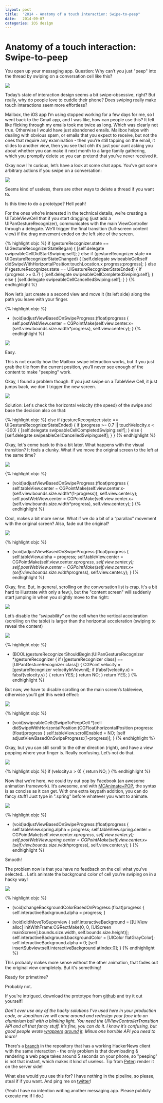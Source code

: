 ```yaml
---
layout: post
title:  "2014 - Anatomy of a touch interaction: Swipe-to-peep"
date:   2014-09-07
categories: iOS design
---
```


# Anatomy of a touch interaction: Swipe-to-peep

You open up your messaging app.
Question: Why can’t you just "peep" into the thread by swiping on a conversation cell like this?

![](/content/images/swipe-to-peep/1.gif)



Today’s state of interaction design seems a bit swipe-obsessive, right?
But really, why do people love to cuddle their phone?
Does swiping really make touch interactions seem more effortless?

Mailbox, the iOS app I’m using stopped working for a few days for me, so I went back to the Gmail app, and I was like, how can people use this? It felt like flicking through my emails took me twice as long.
Which was clearly not true. Otherwise I would have just abandoned emails. Mailbox helps with dealing with obvious spam, or emails that you expect to receive, but not the ones that require any examination - then you’re still tapping on the email, it slides to another view, then you see that ohh it’s just your aunt asking you about whether you can make it next month to a large family gathering, which you promptly delete so you can pretend that you’ve never received it.

Okay now I’m curious, let’s have a look at some chat apps.
You’ve got some arbitrary actions if you swipe on a conversation:

![](/content/images/swipe-to-peep/2.png)

Seems kind of useless, there are other ways to delete a thread if you want to.


Is this time to do a prototype?
Hell yeah!

For the ones who’re interested in the technical details, we’re creating a UITableViewCell that if you start dragging (just add a UIPanGestureRecognizer), communicates with the main ViewController through a delegate.
We'll trigger the final transition (full-screen content view) if the drag movement ended on the left side of the screen.


{% highlight objc %}
if (gestureRecognizer.state == UIGestureRecognizerStateBegan) {
  [self.delegate swipeableCellDidStartSwiping:self];
} else if (gestureRecognizer.state == UIGestureRecognizerStateChanged) {
  [self.delegate swipeableCell:self didSwipeWithHorizontalPosition:touchLocation.x progress:progress];
} else if (gestureRecognizer.state == UIGestureRecognizerStateEnded) {
  if (progress >= 0.7) {
    [self.delegate swipeableCellCompletedSwiping:self];
  } else {
    [self.delegate swipeableCellCancelledSwiping:self];
  }
}
{% endhighlight %}

Now let’s just create a a second view and move it (its left side) along the path you leave with your finger.

{% highlight objc %}
- (void)adjustViewBasedOnSwipeProgress:(float)progress {
    self.postWebView.center = CGPointMake(self.view.center.x+(self.view.bounds.size.width*progress), self.view.center.y);
}
{% endhighlight %}

![](/content/images/swipe-to-peep/3.gif)


Easy.

This is not exactly how the Mailbox swipe interaction works, but if you just grab the tile from the current position, you’ll never see enough of the content to make "peeping" work.

Okay, I found a problem though:
If you just swipe on a TableView Cell, it just jumps back, we don't trigger the new screen.

![](/content/images/swipe-to-peep/4.gif)


Solution: Let's check the horizontal velocity (the speed) of the swipe and base the decision also on that:

{% highlight objc %}
 else if (gestureRecognizer.state == UIGestureRecognizerStateEnded) {
        if (progress >= 0.7 || touchVelocity.x < -300) {
            [self.delegate swipeableCellCompletedSwiping:self];
        } else {
            [self.delegate swipeableCellCancelledSwiping:self];
        }
    }
{% endhighlight %}


Okay, let's come back to this a bit later. What happens with the visual transition? It feels a clunky.
What if we move the original screen to the left at the same time?

![](/content/images/swipe-to-peep/5.gif)

{% highlight objc %}
- (void)adjustViewBasedOnSwipeProgress:(float)progress {
    self.tableView.center = CGPointMake(self.view.center.x-(self.view.bounds.size.width*(1-progress)), self.view.center.y);
    self.postWebView.center = CGPointMake(self.view.center.x+(self.view.bounds.size.width*progress), self.view.center.y);
}
{% endhighlight %}

Cool, makes a bit more sense.
What if we do a bit of a “parallax” movement with the original screen? Also, fade out the original?

![](/content/images/swipe-to-peep/6.gif)

{% highlight objc %}
- (void)adjustViewBasedOnSwipeProgress:(float)progress {
    self.tableView.alpha = progress;
    self.tableView.center = CGPointMake(self.view.center.x*progress, self.view.center.y);
    self.postWebView.center = CGPointMake(self.view.center.x+(self.view.bounds.size.width*progress), self.view.center.y);
}
{% endhighlight %}


Okay, fine. But, in general, scrolling on the conversation list is crap. It's a bit hard to illustrate with only a few;), but the "content screen" will suddenly start jumping in when you slightly move to the right:

![](/content/images/swipe-to-peep/7.gif)

Let’s disable the “swipability” on the cell when the vertical acceleration (scrolling on the table) is larger than the horizontal acceleration (swiping to reveal the content)

![](/content/images/swipe-to-peep/8.gif)

{% highlight objc %}
- (BOOL)gestureRecognizerShouldBegin:(UIPanGestureRecognizer *)gestureRecognizer {
    if ([gestureRecognizer class] == [UIPanGestureRecognizer class]) {
        CGPoint velocity = [gestureRecognizer velocityInView:nil];
        if (fabsf(velocity.x) > fabsf(velocity.y) ) {
            return YES;
        }
        return NO;
    }
    return YES;
}
{% endhighlight %}

But now, we have to disable scrolling on the main screen’s tableview, otherwise you’ll get this weird effect:



![](/content/images/swipe-to-peep/9.gif)


{% highlight objc %}
- (void)swipeableCell:(SwipeToPeepCell *)cell didSwipeWithHorizontalPosition:(CGFloat)horizontalPosition progress:(float)progress {
    self.tableView.scrollEnabled = NO;
    [self adjustViewBasedOnSwipeProgress:(1-progress)];
}
{% endhighlight %}


Okay, but you can still scroll to the other direction (right), and have a view popping where your finger is. Really confusing.
Let’s not do that.

![](/content/images/swipe-to-peep/10.gif)


{% highlight objc %}
if (velocity.x > 0) {
 	return NO;
 }
{% endhighlight %}


Now that we’re here, we could try out pop by Facebook (an awesome animation framework). It’s awesome, and with [MCAnimate+POP](https://github.com/matthewcheok/POP-MCAnimate), the syntax is as concise as it can get. With one extra keypath addition, you can do fancy stuff!
Just type in ".spring" before whatever you want to animate.

![](/content/images/swipe-to-peep/11.gif)


{% highlight objc %}
- (void)adjustViewBasedOnSwipeProgress:(float)progress {
    self.tableView.spring.alpha = progress;
    self.tableView.spring.center = CGPointMake(self.view.center.x*progress, self.view.center.y);
    self.postWebView.spring.center = CGPointMake(self.view.center.x+(self.view.bounds.size.width*progress), self.view.center.y);
}
{% endhighlight %}

Smooth!

The problem now is that you have no feedback on the cell what you’ve selected...
Let’s animate the background color of cell you're swiping on in a hacky way!

![](/content/images/swipe-to-peep/12.gif)


{% highlight objc %}
- (void)changeBackgroundColorBasedOnProgress:(float)progress {
    self.interactiveBackground.alpha = progress;
}


- (void)didMoveToSuperview {
    self.interactiveBackground = [[UIView alloc] initWithFrame:CGRectMake(0, 0, [UIScreen mainScreen].bounds.size.width,  self.bounds.size.height)];
    self.interactiveBackground.backgroundColor = [UIColor flatGrayColor];
    self.interactiveBackground.alpha = 0;
    [self insertSubview:self.interactiveBackground atIndex:0];
}
{% endhighlight %}



This probably makes more sense without the other animation, that fades out the original view completely. But it's something!

Ready for primetime?

Probably not.

If you're intrigued, download the prototype from [github](https://github.com/itchingpixels/swipe-to-peep) and try it out yourself!


*Don’t ever use any of the hacky solutions I’ve used here in your production code, or Jonathan Ive will come around and redesign your face into an aluminium ball with a blinking light.
You need the UIViewControllerTransition API and all that fancy stuff.
It’s fine, you can do it. I know it’s confusing, but good people wrote [wrappers](https://github.com/stepanhruda/STPTransitions) [around](https://github.com/Raizlabs/RZTransitions) [it](https://github.com/itsmeichigo/ICGTransitionAnimation). Minus one horrible API you need to learn!*


There's a [branch](https://github.com/itchingpixels/SwipeToPeep/tree/hackernews) in the repository that has a working HackerNews client with the same interaction - the only problem is that downloading & rendering a web page takes around 5 seconds on your phone, so "peeping" is not that instant, which makes it kind of useless. Tip from [Peter](https://twitter.com/spacetimetours): render it on the server side!

What else would you use this for?
I have nothing in the pipeline, so please, steal if if you want. And ping me on [twitter](http://twitter.com/itchingpixels)!

(Yeah I have no intention writing another messaging app. Please publicly execute me if I do.)